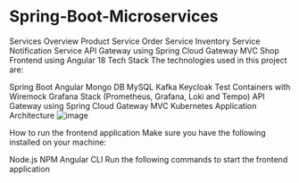 # Spring-Boot-Microservices

Services Overview
Product Service
Order Service
Inventory Service
Notification Service
API Gateway using Spring Cloud Gateway MVC
Shop Frontend using Angular 18
Tech Stack
The technologies used in this project are:

Spring Boot
Angular
Mongo DB
MySQL
Kafka
Keycloak
Test Containers with Wiremock
Grafana Stack (Prometheus, Grafana, Loki and Tempo)
API Gateway using Spring Cloud Gateway MVC
Kubernetes
Application Architecture
![image](https://github.com/user-attachments/assets/f860805a-3f7a-4b92-bea8-f9fbbcf4fcfc)


How to run the frontend application
Make sure you have the following installed on your machine:

Node.js
NPM
Angular CLI
Run the following commands to start the frontend application
